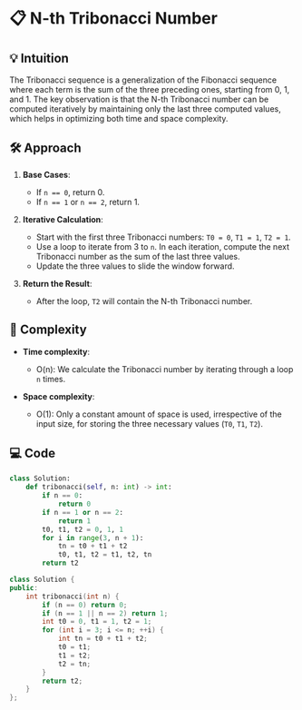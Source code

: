 # 📋 N-th Tribonacci Number

## 💡 Intuition
The Tribonacci sequence is a generalization of the Fibonacci sequence where each term is the sum of the three preceding ones, starting from 0, 1, and 1. The key observation is that the N-th Tribonacci number can be computed iteratively by maintaining only the last three computed values, which helps in optimizing both time and space complexity.

## 🛠️ Approach
1. **Base Cases**: 
    - If `n == 0`, return 0.
    - If `n == 1` or `n == 2`, return 1.
   
2. **Iterative Calculation**:
    - Start with the first three Tribonacci numbers: `T0 = 0`, `T1 = 1`, `T2 = 1`.
    - Use a loop to iterate from 3 to `n`. In each iteration, compute the next Tribonacci number as the sum of the last three values.
    - Update the three values to slide the window forward.

3. **Return the Result**:
    - After the loop, `T2` will contain the N-th Tribonacci number.

## 🧮 Complexity
- **Time complexity**: 
    - O(n): We calculate the Tribonacci number by iterating through a loop `n` times.
  
- **Space complexity**: 
    - O(1): Only a constant amount of space is used, irrespective of the input size, for storing the three necessary values (`T0`, `T1`, `T2`).


## 💻 Code
```python []
class Solution:
    def tribonacci(self, n: int) -> int:
        if n == 0:
            return 0
        if n == 1 or n == 2:
            return 1
        t0, t1, t2 = 0, 1, 1
        for i in range(3, n + 1):
            tn = t0 + t1 + t2
            t0, t1, t2 = t1, t2, tn
        return t2

```
```C++ []
class Solution {
public:
    int tribonacci(int n) {
        if (n == 0) return 0;
        if (n == 1 || n == 2) return 1;
        int t0 = 0, t1 = 1, t2 = 1;
        for (int i = 3; i <= n; ++i) {
            int tn = t0 + t1 + t2;
            t0 = t1;
            t1 = t2;
            t2 = tn;
        }
        return t2;
    }
};
```